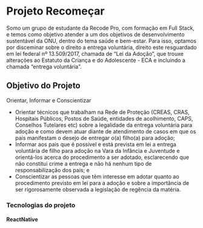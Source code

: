 # Projeto Recomeçar

Somo um grupo de estudante da Recode Pro, com formação em Full Stack, e temos como objetivo atender a um dos objetivos de desenvolvimento sustentável da ONU, dentro do tema saúde e bem-estar.
Para isso, optamos por disceminar sobre o direito a entrega voluntária, direito este resguardado em lei federal nº 13.509/2017, chamada de “Lei da Adoção”, que trouxe alterações ao Estatuto da Criança e do Adolescente - ECA e incluindo a chamada “entrega voluntária”. 

## Objetivo do Projeto

 Orientar, Informar e Conscientizar

 - Orientar técnicos que trabalham na Rede de Proteção (CREAS, CRAS, Hospitais Públicos, Postos de Saúde, entidades de acolhimento, CAPS, Conselhos Tutelares etc) sobre a legalidade da entrega voluntária para adoção e como devem atuar diante de atendimento de casos em que os pais manifestam o desejo de entregar o(a)
filho(a) para adoção;
 -  Informar aos pais que é possível e está prevista em lei a entrega voluntária de filho para adoção na Vara da Infância e Juventude e orientá-los acerca do procedimento a ser adotado, esclarecendo que não constitui crime a entrega e não há nenhum tipo de responsabilização dos pais; e
 - Conscientizar as pessoas que têm interesse em adotar quanto ao procedimento previsto em lei para a adoção e sobre a importância de ser rigorosamente observada a legislação de regência da matéria.

### Tecnologias do projeto

#### ReactNative
